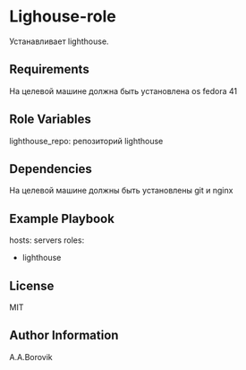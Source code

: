Lighouse-role
=========

Устанавливает lighthouse.

Requirements
------------

На целевой машине должна быть установлена os fedora 41

Role Variables
--------------

lighthouse_repo: репозиторий lighthouse

Dependencies
------------

На целевой машине должны быть установлены git и nginx

Example Playbook
----------------

hosts: servers
roles:
  - lighthouse

License
-------

MIT

Author Information
------------------

A.A.Borovik
